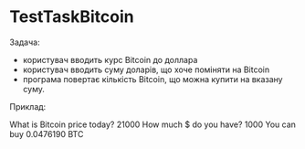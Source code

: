 # TestTaskBitcoin
Задача:
- користувач вводить курс Bitcoin до доллара
- користувач вводить суму доларів, що хоче поміняти на Bitcoin
- програма повертає кількість Bitcoin, що можна купити на вказану суму.

Приклад:

What is Bitcoin price today?
21000
How much $ do you have?
1000
You can buy 0.0476190 BTC
